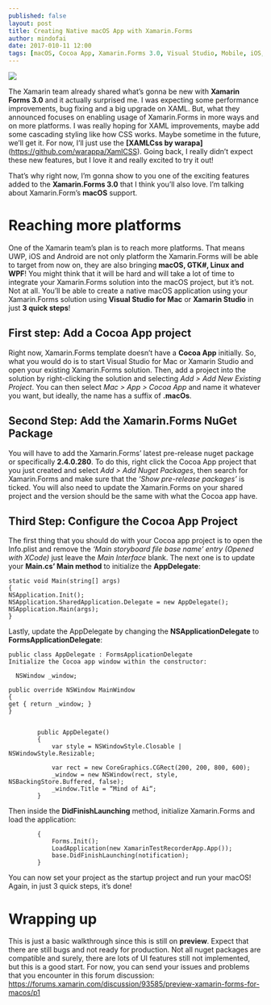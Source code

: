 ```yaml
---
published: false
layout: post
title: Creating Native macOS App with Xamarin.Forms
author: mindofai
date: 2017-010-11 12:00
tags: [macOS, Cocoa App, Xamarin.Forms 3.0, Visual Studio, Mobile, iOS, Android, Xamarin, Xamarin. Forms]
---
```


<img src="{{site.baseurl}}/XLP-1.png"/>


The Xamarin team already shared what’s gonna be new with **Xamarin Forms 3.0** and it actually surprised me. I was expecting some performance improvements, bug fixing and a big upgrade on XAML. But, what they announced focuses on enabling  usage of Xamarin.Forms in more ways and on more platforms. I was really hoping for XAML improvements, maybe add some cascading styling like how CSS works. Maybe sometime in the future, we’ll get it. For now, I’ll just use the **[XAMLCss by warapa]**(https://github.com/warappa/XamlCSS). Going back, I really didn’t expect these new features, but I love it and really excited to try it out!

That’s why right now, I’m gonna show to you one of the exciting features added to the **Xamarin.Forms 3.0** that I think you’ll also love. I’m talking about Xamarin.Form’s **macOS** support.

# Reaching more platforms

One of the Xamarin team’s plan is to reach more platforms. That means UWP, iOS and Android are not only platform the Xamarin.Forms will be able to target from now on, they are also bringing **macOS, GTK#, Linux and WPF**! You might think that it will be hard and will take a lot of time to integrate your Xamarin.Forms solution into the macOS project, but it’s not. Not at all. You’ll be able to create a native macOS application using your Xamarin.Forms solution using **Visual Studio for Mac** or **Xamarin Studio** in just **3 quick steps**!

## First step: Add a Cocoa App project

Right now, Xamarin.Forms template doesn’t have a **Cocoa App** initially. So, what you would do is to start Visual Studio for Mac or Xamarin Studio and open your existing Xamarin.Forms solution. Then, add a project into the solution by right-clicking the solution and selecting *Add > Add New Existing Project*. You can then select *Mac > App > Cocoa App* and name it whatever you want, but ideally, the name has a suffix of **.macOs**.


## Second Step: Add the Xamarin.Forms NuGet Package

You will have to add the Xamarin.Forms’ latest pre-release nuget package or specifically **2.4.0.280**. To do this, right click the Cocoa App project that you just created and select *Add > Add Nuget Packages*, then search for Xamarin.Forms and make sure that the *‘Show pre-release packages’* is ticked. You will also need to update the Xamarin.Forms on your shared project and the version should be the same with what the Cocoa app have.

## Third Step: Configure the Cocoa App Project

The first thing that you should do with your Cocoa app project is to open the Info.plist and remove the *‘Main storyboard file base name’ entry (Opened with XCode)* just leave the *Main Interface* blank. The next one is to update your **Main.cs’ Main method** to initialize the **AppDelegate**:

```
static void Main(string[] args)
{
NSApplication.Init();
NSApplication.SharedApplication.Delegate = new AppDelegate();
NSApplication.Main(args);
}
```

Lastly, update the AppDelegate by changing the **NSApplicationDelegate** to **FormsApplicationDelegate**:

```
public class AppDelegate : FormsApplicationDelegate
Initialize the Cocoa app window within the constructor:

  NSWindow _window;

public override NSWindow MainWindow
{
get { return _window; }
}


        public AppDelegate()
        {
            var style = NSWindowStyle.Closable | NSWindowStyle.Resizable;

            var rect = new CoreGraphics.CGRect(200, 200, 800, 600);
            _window = new NSWindow(rect, style, NSBackingStore.Buffered, false);
            _window.Title = “Mind of Ai“;
        }
```

Then inside the **DidFinishLaunching** method, initialize Xamarin.Forms and load the application:

```public override void DidFinishLaunching(NSNotification notification)
        {
            Forms.Init();
            LoadApplication(new XamarinTestRecorderApp.App());
            base.DidFinishLaunching(notification);
        }
```

You can now set your project as the startup project and run your macOS! Again, in just 3 quick steps, it’s done!

# Wrapping up

This is just a basic walkthrough since this is still on **preview**. Expect that there are still bugs and not ready for production. Not all nuget packages are compatible and surely, there are lots of UI features still not implemented, but this is a good start. For now, you can send your issues and problems that you encounter in this forum discussion: https://forums.xamarin.com/discussion/93585/preview-xamarin-forms-for-macos/p1
